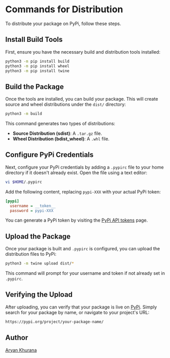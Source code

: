 # Commands for Distribution

To distribute your package on PyPi, follow these steps.

## Install Build Tools

First, ensure you have the necessary build and distribution tools installed:

```bash
python3 -m pip install build
python3 -m pip install wheel
python3 -m pip install twine
```

## Build the Package

Once the tools are installed, you can build your package. This will create source and wheel distributions under the `dist/` directory:

```bash
python3 -m build
```

This command generates two types of distributions:

- **Source Distribution (sdist)**: A `.tar.gz` file.
- **Wheel Distribution (bdist_wheel)**: A `.whl` file.

## Configure PyPi Credentials

Next, configure your PyPi credentials by adding a `.pypirc` file to your home directory if it doesn't already exist. Open the file using a text editor:

```bash
vi $HOME/.pypirc
```

Add the following content, replacing `pypi-XXX` with your actual PyPi token:

```ini
[pypi]
  username = __token__
  password = pypi-XXX
```

You can generate a PyPi token by visiting the [PyPi API tokens](https://pypi.org/manage/account/#api-tokens) page.

## Upload the Package

Once your package is built and `.pypirc` is configured, you can upload the distribution files to PyPi:

```bash
python3 -m twine upload dist/*
```

This command will prompt for your username and token if not already set in `.pypirc`.

## Verifying the Upload

After uploading, you can verify that your package is live on [PyPi](https://pypi.org/). Simply search for your package by name, or navigate to your project's URL:

```bash
https://pypi.org/project/your-package-name/
```

## Author

[Aryan Khurana](https://www.github.com/AryanK1511)

